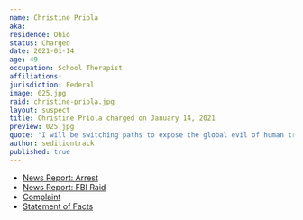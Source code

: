 ```yaml
---
name: Christine Priola
aka:
residence: Ohio
status: Charged
date: 2021-01-14
age: 49
occupation: School Therapist
affiliations:
jurisdiction: Federal
image: 025.jpg
raid: christine-priola.jpg
layout: suspect
title: Christine Priola charged on January 14, 2021
preview: 025.jpg
quote: "I will be switching paths to expose the global evil of human trafficking and pedophilia, including in our government agencies and children’s services agencies."
author: seditiontrack
published: true
---
```


- [News Report: Arrest](https://www.cleveland.com/crime/2021/01/former-cleveland-schools-therapist-arrested-on-federal-charges-involving-attack-at-us-capitol.html)
- [News Report: FBI Raid](https://www.cleveland.com/metro/2021/01/fbi-searches-former-cleveland-schools-employees-house-after-accusations-that-she-participated-in-us-capitol-riot.html)
- [Complaint](https://www.justice.gov/opa/page/file/1354421/download)
- [Statement of Facts](https://www.justice.gov/opa/page/file/1355526/download)